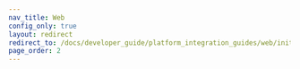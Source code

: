 ```yaml
---
nav_title: Web
config_only: true
layout: redirect
redirect_to: /docs/developer_guide/platform_integration_guides/web/initial_sdk_setup/
page_order: 2
---
```

